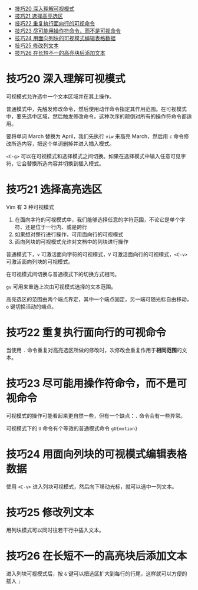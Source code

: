 - [技巧20 深入理解可视模式](#技巧20-深入理解可视模式)
- [技巧21 选择高亮选区](#技巧21-选择高亮选区)
- [技巧22 重复执行面向行的可视命令](#技巧22-重复执行面向行的可视命令)
- [技巧23 尽可能用操作符命令，而不是可视命令](#技巧23-尽可能用操作符命令而不是可视命令)
- [技巧24 用面向列块的可视模式编辑表格数据](#技巧24-用面向列块的可视模式编辑表格数据)
- [技巧25 修改列文本](#技巧25-修改列文本)
- [技巧26 在长短不一的高亮块后添加文本](#技巧26-在长短不一的高亮块后添加文本)


# 技巧20 深入理解可视模式

可视模式允许选中一个文本区域并在其上操作。

普通模式中，先触发修改命令，然后使用动作命令指定其作用范围。在可视模式中，要先选中区域，然后触发修改命令。这种次序的颠倒对所有的操作符命令都适用。

要将单词 March 替换为 April，我们先执行 `viw` 来高亮 March，然后用 `c` 命令修改所选内容，把这个单词删掉并进入插入模式。

`<C-g>` 可以在可视模式和选择模式之间切换。如果在选择模式中输入任意可见字符，它会替换所选内容并切换到插入模式。

# 技巧21 选择高亮选区

Vim 有 3 种可视模式

1. 在面向字符的可视模式中，我们能够选择任意的字符范围，不论它是单个字符、还是位于一行内、或是跨行
2. 如果想对整行进行操作，可用面向行的可视模式
3. 面向列块的可视模式允许对文档中的列块进行操作

普通模式下，`v` 可激活面向字符的可视模式，`V` 可激活面向行的可视模式，`<C-v>` 可激活面向列块的可视模式。

在可视模式间切换与普通模式下的切换方式相同。

`gv` 可用来重选上次由可视模式选择的文本范围。

高亮选区的范围由两个端点界定，其中一个端点固定，另一端可随光标自由移动，`o` 键切换活动的端点。

# 技巧22 重复执行面向行的可视命令

当使用 `.` 命令重复对高亮选区所做的修改时，次修改会重复作用于**相同范围**的文本。

# 技巧23 尽可能用操作符命令，而不是可视命令

可视模式的操作可能看起来更自然一些，但有一个缺点：`.` 命令会有一些异常。

可视模式下的 `U` 命令有个等效的普通模式命令 `gU{motion}` 

# 技巧24 用面向列块的可视模式编辑表格数据

使用 `<C-v>` 进入列块可视模式，然后向下移动光标，就可以选中一列文本。

# 技巧25 修改列文本

用列块模式可以同时往若干行中插入文本。

# 技巧26 在长短不一的高亮块后添加文本

进入列块可视模式后，按 `&` 键可以把选区扩大到每行的行尾，这样就可以方便的插入 `;`

